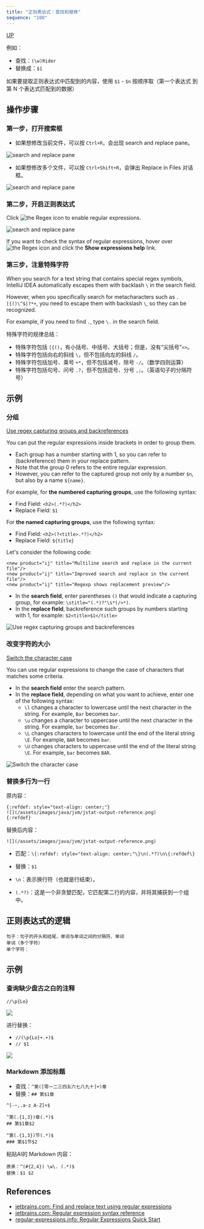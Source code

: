 ```yaml
---
title: "正则表达式：查找和替换"
sequence: "108"
---
```


[UP](/ide/intellij-idea-index.html)


例如：

- 查找：`(\w)Rider`
- 替换成：`$1`

如果要提取正则表达式中匹配到的内容，使用 `$1` - `$n` 按顺序取（第一个表达式 到 第 N 个表达式匹配到的数据）

## 操作步骤

### 第一步，打开搜索框

- 如果想修改当前文件，可以按 `Ctrl+R`，会出现 search and replace pane。

![search and replace pane](/assets/images/intellij/search-and-replace-pane.png)

- 如果想修改多个文件，可以按 `Ctrl+Shift+R`，会弹出 Replace in Files 对话框。

![search and replace pane](/assets/images/intellij/replace-in-files-dialog.png)

### 第二步，开启正则表达式

Click ![the Regex](/assets/images/intellij/icons.actions.regexHovered.svg) icon to enable regular expressions.

![search and replace pane](/assets/images/intellij/search-and-replace-pane.png)

If you want to check the syntax of regular expressions, hover over ![the Regex](/assets/images/intellij/icons.actions.regexSelected.svg) icon and click the **Show expressions help** link.

### 第三步，注意特殊字符

When you search for a text string that contains special regex symbols, IntelliJ IDEA automatically escapes them with backlash `\` in the search field.

However, when you specifically search for metacharacters such as `.[{()\^$|?*+`, you need to escape them with backslash `\`, so they can be recognized.

For example, if you need to find `.`, type `\.` in the search field.

特殊字符的规律总结：

- 特殊字符包括 `[{()`，有小括号、中括号、大括号；但是，没有“尖括号”`<>`。
- 特殊字符包括向右的斜线 `\`，但不包括向左的斜线 `/`。
- 特殊字符包括加号、乘号 `+*`，但不包括减号、除号 `-/`。（数学四则运算）
- 特殊字符包括句号、问号 `.?`，但不包括逗号、分号 `,;`。（英语句子的分隔符号）

## 示例

### 分组

[Use regex capturing groups and backreferences](https://www.jetbrains.com/help/idea/tutorial-finding-and-replacing-text-using-regular-expressions.html#capture_groups_and_backreference)

You can put the regular expressions inside brackets in order to group them.

- Each group has a number starting with 1, so you can refer to (backreference) them in your replace pattern.
- Note that the group 0 refers to the entire regular expression.
- However, you can refer to the captured group not only by a number `$n`, but also by a name `${name}`.

For example, for **the numbered capturing groups**, use the following syntax:

- Find Field: `<h2>(.*?)</h2>`
- Replace Field: `$1`

For **the named capturing groups**, use the following syntax:

- Find Field: `<h2>(?<title>.*?)</h2>`
- Replace Field: `${title}`

Let's consider the following code:

```text
<new product="ij" title="Multiline search and replace in the current file"/>
<new product="ij" title="Improved search and replace in the current file"/>
<new product="ij" title="Regexp shows replacement preview"/>
```

- In the **search field**, enter parentheses `()` that would indicate a capturing group, for example: `\stitle="(.*)?"\s*(/>*)`.
- In the **replace field**, backreference such groups by numbers starting with 1, for example: `$2<title>$1</title>`

![Use regex capturing groups and backreferences](/assets/images/intellij/replace-with-regex-example-capturing-group-and-back-reference.png)

### 改变字符的大小

[Switch the character case](https://www.jetbrains.com/help/idea/tutorial-finding-and-replacing-text-using-regular-expressions.html#upper_lower_case_switch)

You can use regular expressions to change the case of characters that matches some criteria.

- In the **search field** enter the search pattern.
- In the **replace field**, depending on what you want to achieve, enter one of the following syntax:
  - `\l` changes a character to lowercase until the next character in the string. For example, `Bar` becomes `bar`.
  - `\u` changes a character to uppercase until the next character in the string. For example, `bar` becomes `Bar`.
  - `\L` changes characters to lowercase until the end of the literal string `\E`. For example, `BAR` becomes `bar`.
  - `\U` changes characters to uppercase until the end of the literal string `\E`. For example, `bar` becomes `BAR`.

![Switch the character case](/assets/images/intellij/replace-with-regex-example-switch-character-case.png)

### 替换多行为一行

原内容：

```text
{:refdef: style="text-align: center;"}
![](/assets/images/java/jvm/jstat-output-reference.png)
{:refdef}
```

替换后内容：

```text
![](/assets/images/java/jvm/jstat-output-reference.png)
```

- 匹配：`\{:refdef: style="text-align: center;"\}\n(.*?)\n\{:refdef\}`
- 替换：`$1`

- `\n`：表示换行符（也就是行结束）。
- `(.*?)`：这是一个非贪婪匹配，它匹配第二行的内容，并将其捕获到一个组中。

## 正则表达式的逻辑

```text
句子：句子的开头和结尾、单词与单词之间的分隔符、单词
单词（多个字符）
单个字符：
```

## 示例

### 查询缺少盘古之白的注释

```text
//\p{Lo}
```

![](/assets/images/intellij/find-by-unicode-category.png)

进行替换：

- `//(\p{Lo}+.+)$`
- `// $1`

![](/assets/images/intellij/find-by-unicode-category-and-replace-with-space.png)

### Markdown 添加标题

- 查找：`^第([零一二三四五六七八九十]+)章`
- 替换：`## 第$1章`

```text
^[-~,.a-z A-Z]+$
```

```text
^第(.{1,3})章(.*)$
## 第$1章$2

^第(.{1,3})节(.*)$
### 第$1节$2
```

粘贴AI的 Markdown 内容：

```text
原来：^(#{2,4}) \w\. (.*)$
替换：$1 $2
```

## References

- [jetbrains.com: Find and replace text using regular expressions][find-and-replac-with-regex]
- [jetbrains.com: Regular expression syntax reference][regular-expression-syntax-reference]
- [regular-expressions.info: Regular Expressions Quick Start][regular-expressions-quickstart]

[find-and-replac-with-regex]: https://www.jetbrains.com/help/idea/tutorial-finding-and-replacing-text-using-regular-expressions.html
[regular-expression-syntax-reference]: https://www.jetbrains.com/help/idea/regular-expression-syntax-reference.html
[regular-expressions-quickstart]: https://www.regular-expressions.info/quickstart.html
